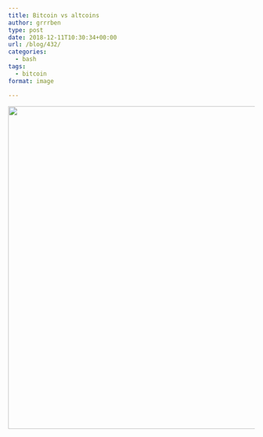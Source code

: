 ```yaml
---
title: Bitcoin vs altcoins
author: grrrben
type: post
date: 2018-12-11T10:30:34+00:00
url: /blog/432/
categories:
  - bash
tags:
  - bitcoin
format: image

---
```

[<img src="https://atog.nl/wp-content/uploads/2018/12/coins.jpg" alt="" width="640" height="658" class="alignnone size-full wp-image-433" srcset="https://atog.nl/wp-content/uploads/2018/12/coins.jpg 640w, https://atog.nl/wp-content/uploads/2018/12/coins-292x300.jpg 292w" sizes="(max-width: 640px) 100vw, 640px" />][1]

 [1]: https://atog.nl/wp-content/uploads/2018/12/coins.jpg